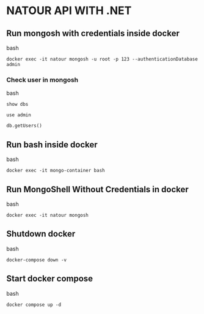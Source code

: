 # NATOUR API WITH .NET

## Run mongosh with credentials inside docker
bash
```
docker exec -it natour mongosh -u root -p 123 --authenticationDatabase admin
```

### Check user in mongosh
bash 
```
show dbs

use admin

db.getUsers()
```

## Run bash inside docker
bash 
```
docker exec -it mongo-container bash
```

## Run MongoShell Without Credentials in docker
bash
```
docker exec -it natour mongosh
```

## Shutdown docker
bash
```
docker-compose down -v
```

## Start docker compose
bash
```
docker compose up -d
```

